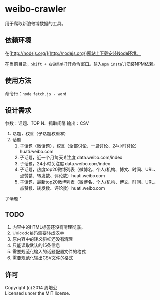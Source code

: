 # weibo-crawler #

用于爬取新浪微博数据的工具。

## 依赖环境 ##

在[http://nodejs.org/](http://nodejs.org/)网站上下载安装Node环境。

在当前目录，`Shift + 右键菜单`打开命令窗口。输入`npm install`安装NPM依赖。

## 使用方法 ##

命令行：`node fetch.js - word`

## 设计需求 ##

参数：话题、TOP N、抓取间隔
输出：CSV

1. 话题，权重（子话题权重和）
2. 话题
	1. 子话题（微话题），权重（全部讨论、一周讨论、24小时讨论）huati.weibo.com
	2. 子话题，近一个月每天关注度 data.weibo.com/index
	3. 子话题，24小时关注度 data.weibo.com/index
	4. 子话题，热度top20微博列表（微博名、个人/机构、博文、时间、URL、点赞数、转发数、评论数）huati.weibo.com
	5. 子话题，最新top20微博列表（微博名、个人/机构、博文、时间、URL、点赞数、转发数、评论数）huati.weibo.com

子话题：

## TODO ##

1. 内容中的HTML标签还没有清理彻底。
2. Unicode编码需要转成汉字
3. 原内容中的转义斜杠还没有清理
4. 只能读取默认的15条信息
5. 需要规范化输入的话题配置文件的格式
6. 需要规范化输出CSV文件的格式

## 许可 ##

Copyright (c) 2014 周培公  
Licensed under the MIT license.